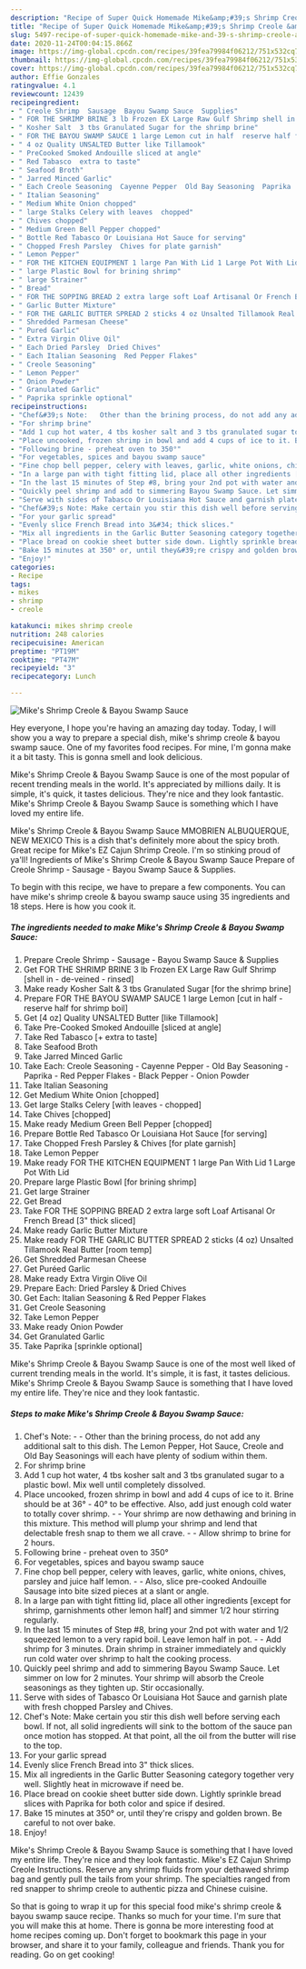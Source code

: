 ```yaml
---
description: "Recipe of Super Quick Homemade Mike&amp;#39;s Shrimp Creole &amp;amp; Bayou Swamp Sauce"
title: "Recipe of Super Quick Homemade Mike&amp;#39;s Shrimp Creole &amp;amp; Bayou Swamp Sauce"
slug: 5497-recipe-of-super-quick-homemade-mike-and-39-s-shrimp-creole-and-amp-bayou-swamp-sauce
date: 2020-11-24T00:04:15.866Z
image: https://img-global.cpcdn.com/recipes/39fea79984f06212/751x532cq70/mikes-shrimp-creole-bayou-swamp-sauce-recipe-main-photo.jpg
thumbnail: https://img-global.cpcdn.com/recipes/39fea79984f06212/751x532cq70/mikes-shrimp-creole-bayou-swamp-sauce-recipe-main-photo.jpg
cover: https://img-global.cpcdn.com/recipes/39fea79984f06212/751x532cq70/mikes-shrimp-creole-bayou-swamp-sauce-recipe-main-photo.jpg
author: Effie Gonzales
ratingvalue: 4.1
reviewcount: 12439
recipeingredient:
- " Creole Shrimp  Sausage  Bayou Swamp Sauce  Supplies"
- " FOR THE SHRIMP BRINE 3 lb Frozen EX Large Raw Gulf Shrimp shell in  deveined  rinsed"
- " Kosher Salt  3 tbs Granulated Sugar for the shrimp brine"
- " FOR THE BAYOU SWAMP SAUCE 1 large Lemon cut in half  reserve half for shrimp boil"
- " 4 oz Quality UNSALTED Butter like Tillamook"
- " PreCooked Smoked Andouille sliced at angle"
- " Red Tabasco  extra to taste"
- " Seafood Broth"
- " Jarred Minced Garlic"
- " Each Creole Seasoning  Cayenne Pepper  Old Bay Seasoning  Paprika  Red Pepper Flakes  Black Pepper  Onion Powder"
- " Italian Seasoning"
- " Medium White Onion chopped"
- " large Stalks Celery with leaves  chopped"
- " Chives chopped"
- " Medium Green Bell Pepper chopped"
- " Bottle Red Tabasco Or Louisiana Hot Sauce for serving"
- " Chopped Fresh Parsley  Chives for plate garnish"
- " Lemon Pepper"
- " FOR THE KITCHEN EQUIPMENT 1 large Pan With Lid 1 Large Pot With Lid"
- " large Plastic Bowl for brining shrimp"
- " large Strainer"
- " Bread"
- " FOR THE SOPPING BREAD 2 extra large soft Loaf Artisanal Or French Bread 3 thick sliced"
- " Garlic Butter Mixture"
- " FOR THE GARLIC BUTTER SPREAD 2 sticks 4 oz Unsalted Tillamook Real Butter room temp"
- " Shredded Parmesan Cheese"
- " Pured Garlic"
- " Extra Virgin Olive Oil"
- " Each Dried Parsley  Dried Chives"
- " Each Italian Seasoning  Red Pepper Flakes"
- " Creole Seasoning"
- " Lemon Pepper"
- " Onion Powder"
- " Granulated Garlic"
- " Paprika sprinkle optional"
recipeinstructions:
- "Chef&#39;s Note:   Other than the brining process, do not add any additional salt to this dish. The Lemon Pepper, Hot Sauce, Creole and Old Bay Seasonings will each have plenty of sodium within them."
- "For shrimp brine"
- "Add 1 cup hot water, 4 tbs kosher salt and 3 tbs granulated sugar to a plastic bowl. Mix well until completely dissolved."
- "Place uncooked, frozen shrimp in bowl and add 4 cups of ice to it. Brine should be at 36° - 40° to be effective. Also, add just enough cold water to totally cover shrimp.   Your shrimp are now dethawing and brining in this mixture. This method will plump your shrimp and lend that delectable fresh snap to them we all crave.   Allow shrimp to brine for 2 hours."
- "Following brine - preheat oven to 350°"
- "For vegetables, spices and bayou swamp sauce"
- "Fine chop bell pepper, celery with leaves, garlic, white onions, chives, parsley and juice half lemon.   Also, slice pre-cooked Andouille Sausage into bite sized pieces at a slant or angle."
- "In a large pan with tight fitting lid, place all other ingredients [except for shrimp, garnishments other lemon half] and simmer 1/2 hour stirring regularly."
- "In the last 15 minutes of Step #8, bring your 2nd pot with water and 1/2 squeezed lemon to a very rapid boil. Leave lemon half in pot.   Add shrimp for 3 minutes. Drain shrimp in strainer immediately and quickly run cold water over shrimp to halt the cooking process."
- "Quickly peel shrimp and add to simmering Bayou Swamp Sauce. Let simmer on low for 2 minutes. Your shrimp will absorb the Creole seasonings as they tighten up. Stir occasionally."
- "Serve with sides of Tabasco Or Louisiana Hot Sauce and garnish plate with fresh chopped Parsley and Chives."
- "Chef&#39;s Note: Make certain you stir this dish well before serving each bowl. If not, all solid ingredients will sink to the bottom of the sauce pan once motion has stopped. At that point, all the oil from the butter will rise to the top."
- "For your garlic spread"
- "Evenly slice French Bread into 3&#34; thick slices."
- "Mix all ingredients in the Garlic Butter Seasoning category together very well. Slightly heat in microwave if need be."
- "Place bread on cookie sheet butter side down. Lightly sprinkle bread slices with Paprika for both color and spice if desired."
- "Bake 15 minutes at 350° or, until they&#39;re crispy and golden brown. Be careful to not over bake."
- "Enjoy!"
categories:
- Recipe
tags:
- mikes
- shrimp
- creole

katakunci: mikes shrimp creole 
nutrition: 248 calories
recipecuisine: American
preptime: "PT19M"
cooktime: "PT47M"
recipeyield: "3"
recipecategory: Lunch

---
```



![Mike&#39;s Shrimp Creole &amp; Bayou Swamp Sauce](https://img-global.cpcdn.com/recipes/39fea79984f06212/751x532cq70/mikes-shrimp-creole-bayou-swamp-sauce-recipe-main-photo.jpg)

Hey everyone, I hope you're having an amazing day today. Today, I will show you a way to prepare a special dish, mike&#39;s shrimp creole &amp; bayou swamp sauce. One of my favorites food recipes. For mine, I'm gonna make it a bit tasty. This is gonna smell and look delicious.

Mike&#39;s Shrimp Creole &amp; Bayou Swamp Sauce is one of the most popular of recent trending meals in the world. It's appreciated by millions daily. It is simple, it's quick, it tastes delicious. They're nice and they look fantastic. Mike&#39;s Shrimp Creole &amp; Bayou Swamp Sauce is something which I have loved my entire life.

Mike&#39;s Shrimp Creole &amp; Bayou Swamp Sauce MMOBRIEN ALBUQUERQUE, NEW MEXICO This is a dish that&#39;s definitely more about the spicy broth. Great recipe for Mike&#39;s EZ Cajun Shrimp Creole. I&#39;m so stinking proud of ya&#39;ll! Ingredients of Mike&#39;s Shrimp Creole &amp; Bayou Swamp Sauce Prepare of Creole Shrimp - Sausage - Bayou Swamp Sauce &amp; Supplies.


To begin with this recipe, we have to prepare a few components. You can have mike&#39;s shrimp creole &amp; bayou swamp sauce using 35 ingredients and 18 steps. Here is how you cook it.

<!--inarticleads1-->

##### The ingredients needed to make Mike&#39;s Shrimp Creole &amp; Bayou Swamp Sauce:

1. Prepare  Creole Shrimp - Sausage - Bayou Swamp Sauce &amp; Supplies
1. Get  FOR THE SHRIMP BRINE 3 lb Frozen EX Large Raw Gulf Shrimp [shell in - de-veined - rinsed]
1. Make ready  Kosher Salt &amp; 3 tbs Granulated Sugar [for the shrimp brine]
1. Prepare  FOR THE BAYOU SWAMP SAUCE 1 large Lemon [cut in half - reserve half for shrimp boil]
1. Get  [4 oz] Quality UNSALTED Butter [like Tillamook]
1. Take  Pre-Cooked Smoked Andouille [sliced at angle]
1. Take  Red Tabasco [+ extra to taste]
1. Take  Seafood Broth
1. Take  Jarred Minced Garlic
1. Take  Each: Creole Seasoning - Cayenne Pepper - Old Bay Seasoning - Paprika - Red Pepper Flakes - Black Pepper - Onion Powder
1. Take  Italian Seasoning
1. Get  Medium White Onion [chopped]
1. Get  large Stalks Celery [with leaves - chopped]
1. Take  Chives [chopped]
1. Make ready  Medium Green Bell Pepper [chopped]
1. Prepare  Bottle Red Tabasco Or Louisiana Hot Sauce [for serving]
1. Take  Chopped Fresh Parsley &amp; Chives [for plate garnish]
1. Take  Lemon Pepper
1. Make ready  FOR THE KITCHEN EQUIPMENT 1 large Pan With Lid 1 Large Pot With Lid
1. Prepare  large Plastic Bowl [for brining shrimp]
1. Get  large Strainer
1. Get  Bread
1. Take  FOR THE SOPPING BREAD 2 extra large soft Loaf Artisanal Or French Bread [3&#34; thick sliced]
1. Make ready  Garlic Butter Mixture
1. Make ready  FOR THE GARLIC BUTTER SPREAD 2 sticks (4 oz) Unsalted Tillamook Real Butter [room temp]
1. Get  Shredded Parmesan Cheese
1. Get  Puréed Garlic
1. Make ready  Extra Virgin Olive Oil
1. Prepare  Each: Dried Parsley &amp; Dried Chives
1. Get  Each: Italian Seasoning &amp; Red Pepper Flakes
1. Get  Creole Seasoning
1. Take  Lemon Pepper
1. Make ready  Onion Powder
1. Get  Granulated Garlic
1. Take  Paprika [sprinkle optional]


Mike&#39;s Shrimp Creole &amp; Bayou Swamp Sauce is one of the most well liked of current trending meals in the world. It&#39;s simple, it is fast, it tastes delicious. Mike&#39;s Shrimp Creole &amp; Bayou Swamp Sauce is something that I have loved my entire life. They&#39;re nice and they look fantastic. 

<!--inarticleads2-->

##### Steps to make Mike&#39;s Shrimp Creole &amp; Bayou Swamp Sauce:

1. Chef&#39;s Note:  -  - Other than the brining process, do not add any additional salt to this dish. The Lemon Pepper, Hot Sauce, Creole and Old Bay Seasonings will each have plenty of sodium within them.
1. For shrimp brine
1. Add 1 cup hot water, 4 tbs kosher salt and 3 tbs granulated sugar to a plastic bowl. Mix well until completely dissolved.
1. Place uncooked, frozen shrimp in bowl and add 4 cups of ice to it. Brine should be at 36° - 40° to be effective. Also, add just enough cold water to totally cover shrimp.  -  - Your shrimp are now dethawing and brining in this mixture. This method will plump your shrimp and lend that delectable fresh snap to them we all crave.  -  - Allow shrimp to brine for 2 hours.
1. Following brine - preheat oven to 350°
1. For vegetables, spices and bayou swamp sauce
1. Fine chop bell pepper, celery with leaves, garlic, white onions, chives, parsley and juice half lemon.  -  - Also, slice pre-cooked Andouille Sausage into bite sized pieces at a slant or angle.
1. In a large pan with tight fitting lid, place all other ingredients [except for shrimp, garnishments other lemon half] and simmer 1/2 hour stirring regularly.
1. In the last 15 minutes of Step #8, bring your 2nd pot with water and 1/2 squeezed lemon to a very rapid boil. Leave lemon half in pot.  -  - Add shrimp for 3 minutes. Drain shrimp in strainer immediately and quickly run cold water over shrimp to halt the cooking process.
1. Quickly peel shrimp and add to simmering Bayou Swamp Sauce. Let simmer on low for 2 minutes. Your shrimp will absorb the Creole seasonings as they tighten up. Stir occasionally.
1. Serve with sides of Tabasco Or Louisiana Hot Sauce and garnish plate with fresh chopped Parsley and Chives.
1. Chef&#39;s Note: Make certain you stir this dish well before serving each bowl. If not, all solid ingredients will sink to the bottom of the sauce pan once motion has stopped. At that point, all the oil from the butter will rise to the top.
1. For your garlic spread
1. Evenly slice French Bread into 3&#34; thick slices.
1. Mix all ingredients in the Garlic Butter Seasoning category together very well. Slightly heat in microwave if need be.
1. Place bread on cookie sheet butter side down. Lightly sprinkle bread slices with Paprika for both color and spice if desired.
1. Bake 15 minutes at 350° or, until they&#39;re crispy and golden brown. Be careful to not over bake.
1. Enjoy!


Mike&#39;s Shrimp Creole &amp; Bayou Swamp Sauce is something that I have loved my entire life. They&#39;re nice and they look fantastic. Mike&#39;s EZ Cajun Shrimp Creole Instructions. Reserve any shrimp fluids from your dethawed shrimp bag and gently pull the tails from your shrimp. The specialties ranged from red snapper to shrimp creole to authentic pizza and Chinese cuisine. 

So that is going to wrap it up for this special food mike&#39;s shrimp creole &amp; bayou swamp sauce recipe. Thanks so much for your time. I'm sure that you will make this at home. There is gonna be more interesting food at home recipes coming up. Don't forget to bookmark this page in your browser, and share it to your family, colleague and friends. Thank you for reading. Go on get cooking!

